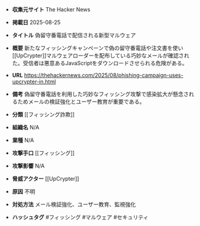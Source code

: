 - **収集元サイト**
The Hacker News

- **掲載日**
2025-08-25

- **タイトル**
偽留守番電話で配信される新型マルウェア

- **概要**
新たなフィッシングキャンペーンで偽の留守番電話や注文書を使い[[UpCrypter]]マルウェアローダーを配布している巧妙なメールが確認された。受信者は悪意あるJavaScriptをダウンロードさせられる危険がある。

- **URL**
https://thehackernews.com/2025/08/phishing-campaign-uses-upcrypter-in.html

- **備考**
偽留守番電話を利用した巧妙なフィッシング攻撃で感染拡大が懸念されるためメールの検証強化とユーザー教育が重要である。

- **分類**
[[フィッシング詐欺]]

- **組織名**
N/A

- **業種**
N/A

- **攻撃手口**
[[フィッシング]]

- **攻撃影響**
N/A

- **脅威アクター**
[[UpCrypter]]

- **原因**
不明

- **対処方法**
メール検証強化、ユーザー教育、監視強化

- **ハッシュタグ**
#フィッシング #マルウェア #セキュリティ
